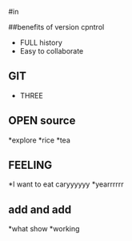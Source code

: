 #in

##benefits of version cpntrol

* FULL history
* Easy to collaborate

## GIT 
* THREE

## OPEN source
*explore
*rice
*tea

## FEELING
*I want to eat caryyyyyy
*yearrrrrr 

## add and add
*what show 
*working
